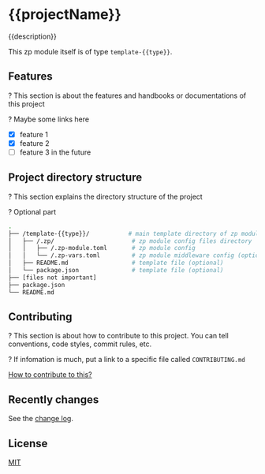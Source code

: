 # {{projectName}}

{{description}}

This zp module itself is of type `template-{{type}}`.

## Features

? This section is about the features and handbooks or documentations of this project

? Maybe some links here

- [x] feature 1
- [x] feature 2
- [ ] feature 3 in the future

## Project directory structure

? This section explains the directory structure of the project

? Optional part

```bash
.
├── /template-{{type}}/           # main template directory of zp module
│   ├── /.zp/                      # zp module config files directory
│   │   ├── /.zp-module.toml       # zp module config
│   │   └── /.zp-vars.toml         # zp module middleware config (optional)
│   ├── README.md                  # template file (optional)
│   └── package.json               # template file (optional)
├── [files not important]
├── package.json
└── README.md
```

## Contributing

? This section is about how to contribute to this project. You can tell conventions, code styles, commit rules, etc.

? If infomation is much, put a link to a specific file called `CONTRIBUTING.md`

[How to contribute to this?](CONTRIBUTING.md)

## Recently changes

See the [change log](CHANGELOG.md).

## License

[MIT](LICENSE)
